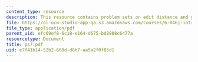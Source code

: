 ```yaml
---
content_type: resource
description: This resource contains problem sets on edit distance and greedsox.
file: https://ol-ocw-studio-app-qa.s3.amazonaws.com/courses/6-046j-introduction-to-algorithms-sma-5503-fall-2005/e7f41b1452b2660dd8b7aa5a2f0f85d1_ps7.pdf
file_type: application/pdf
parent_uid: efc69ef8-6c18-e164-d675-bd8808c6477a
resourcetype: Document
title: ps7.pdf
uid: e7f41b14-52b2-660d-d8b7-aa5a2f0f85d1
---
```

